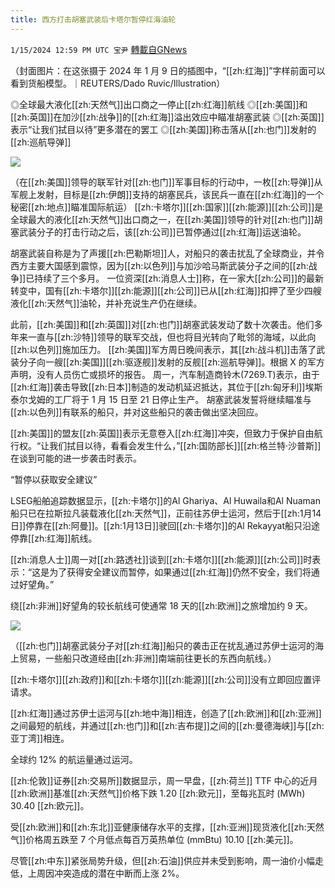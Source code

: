 ```yaml
---
title: 西方打击胡塞武装后卡塔尔暂停红海油轮
---
```

`1/15/2024 12:59 PM UTC 宝尹` [轉載自GNews](https://gnews.org/articles/2221203)

（封面图片：在这张摄于 2024 年 1 月 9 日的插图中，“[[zh:红海]]”字样前面可以看到货船模型。｜REUTERS/Dado Ruvic/Illustration）

◎全球最大液化[[zh:天然气]]出口商之一停止[[zh:红海]]航线
◎[[zh:美国]]和[[zh:英国]]在加沙[[zh:战争]]的[[zh:红海]]溢出效应中瞄准胡塞武装
◎[[zh:英国]]表示“让我们拭目以待”更多潜在的罢工
◎[[zh:美国]]称击落从[[zh:也门]]发射的[[zh:巡航导弹]]

![](https://i.imgur.com/elqY0pI.jpg)


（在[[zh:美国]]领导的联军针对[[zh:也门]]军事目标的行动中，一枚[[zh:导弹]]从军舰上发射，目标是[[zh:伊朗]]支持的胡塞民兵，该民兵一直在[[zh:红海]]的一个秘密[[zh:地点]]瞄准国际航运）
 [[zh:卡塔尔]][[zh:国家]][[zh:能源]][[zh:公司]]是全球最大的液化[[zh:天然气]]出口商之一，在[[zh:美国]]领导的针对[[zh:也门]]胡塞武装分子的打击行动之后，该[[zh:公司]]已暂停通过[[zh:红海]]运送油轮。

胡塞武装自称是为了声援[[zh:巴勒斯坦]]人，对船只的袭击扰乱了全球商业，并令西方主要大国感到震惊，因为[[zh:以色列]]与加沙哈马斯武装分子之间的[[zh:战争]]已持续了三个多月。
一位资深[[zh:消息人士]]称，在一家大[[zh:公司]]的最新转变中，国有[[zh:卡塔尔]][[zh:能源]][[zh:公司]]已从[[zh:红海]]扣押了至少四艘液化[[zh:天然气]]油轮，并补充说生产仍在继续。

此前，[[zh:美国]]和[[zh:英国]]对[[zh:也门]]胡塞武装发动了数十次袭击。他们多年来一直与[[zh:沙特]]领导的联军交战，但也将目光转向了毗邻的海域，以此向[[zh:以色列]]施加压力。
[[zh:美国]]军方周日晚间表示，其[[zh:战斗机]]击落了武装分子向一艘[[zh:美国]][[zh:驱逐舰]]发射的反舰[[zh:巡航导弹]]。根据 X 的军方声明，没有人员伤亡或损坏的报告。
周一，汽车制造商铃木(7269.T)表示，由于[[zh:红海]]袭击导致[[zh:日本]]制造的发动机延迟抵达，其位于[[zh:匈牙利]]埃斯泰尔戈姆的工厂将于 1 月 15 日至 21 日停止生产。
胡塞武装发誓将继续瞄准与[[zh:以色列]]有联系的船只，并对这些船只的袭击做出坚决回应。

[[zh:美国]]的盟友[[zh:英国]]表示无意卷入[[zh:红海]]冲突，但致力于保护自由航行权。“让我们拭目以待，看看会发生什么，”[[zh:国防部长]][[zh:格兰特·沙普斯]]在谈到可能的进一步袭击时表示。

“暂停以获取安全建议”

LSEG船舶追踪数据显示，[[zh:卡塔尔]]的Al Ghariya、Al Huwaila和Al Nuaman船只已在拉斯拉凡装载液化[[zh:天然气]]，正前往苏伊士运河，然后于[[zh:1月14日]]停靠在[[zh:阿曼]]。[[zh:1月13日]]驶回[[zh:卡塔尔]]的Al Rekayyat船只沿途停靠[[zh:红海]]航线。

[[zh:消息人士]]周一对[[zh:路透社]]谈到[[zh:卡塔尔]][[zh:能源]][[zh:公司]]时表示：“这是为了获得安全建议而暂停，如果通过[[zh:红海]]仍然不安全，我们将通过好望角。”

绕[[zh:非洲]]好望角的较长航线可使通常 18 天的[[zh:欧洲]]之旅增加约 9 天。

![](https://i.imgur.com/numVEu7.jpg)

（[[zh:也门]]胡塞武装分子对[[zh:红海]]船只的袭击正在扰乱通过苏伊士运河的海上贸易，一些船只改道经由[[zh:非洲]]南端前往更长的东西向航线。）

[[zh:卡塔尔]][[zh:政府]]和[[zh:卡塔尔]][[zh:能源]][[zh:公司]]没有立即回应置评请求。

[[zh:红海]]通过苏伊士运河与[[zh:地中海]]相连，创造了[[zh:欧洲]]和[[zh:亚洲]]之间最短的航线，并通过[[zh:也门]]和[[zh:吉布提]]之间的[[zh:曼德海峡]]与[[zh:亚丁湾]]相连。

全球约 12% 的航运量通过运河。

[[zh:伦敦]]证券[[zh:交易所]]数据显示，周一早盘，[[zh:荷兰]] TTF 中心的近月[[zh:欧洲]]基准[[zh:天然气]]价格下跌 1.20 [[zh:欧元]]，至每兆瓦时 (MWh) 30.40 [[zh:欧元]]。

受[[zh:欧洲]]和[[zh:东北]]亚健康储存水平的支撑，[[zh:亚洲]]现货液化[[zh:天然气]]价格周五跌至 7 个月低点每百万英热单位 (mmBtu) 10.10 [[zh:美元]]。

尽管[[zh:中东]]紧张局势升级，但[[zh:石油]]供应并未受到影响，周一油价小幅走低，上周因冲突造成的潜在中断而上涨 2%。



